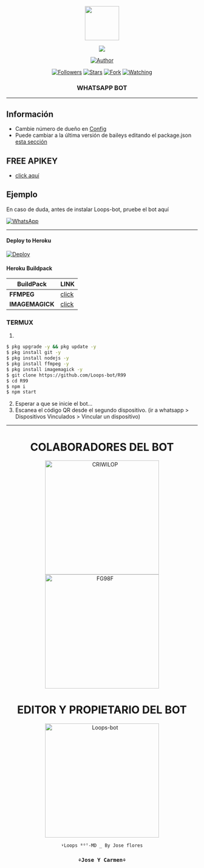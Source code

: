 
 

<p align="center"> 
  <a href="https://github.com/Loops-bot"><img src="http://readme-typing-svg.herokuapp.com?font=mono&size=17&duration=4000&color=F7B11B&center=falso&vCenter=falso&lines=LoopsBot-R99++%F0%9F%90%88;Gracias+por+visitar+este+repositorio.+%F0%9F%92%96" height="90px"
</p>
	
<p  align="center"> 
<img src="https://gpvc.arturio.dev/FG98F" />
<p/>
<p align="center">
<a href="https://github.com/Loops-bot"><img title="Author" src="https://img.shields.io/badge/Loops Bot-black?style=for-the-badge&logo=whatsApp"></a>
<p/>
<p align="center">
<a href="https://github.com/FG98F?tab=followers"><img title="Followers" src="https://img.shields.io/github/followers/Loops-bot?label=Followers&style=social"></a>
<a href="https://github.com/FG98F/dylux-fg/stargazers/"><img title="Stars" src="https://img.shields.io/github/stars/Loops-bot/R98?&style=social"></a>
<a href="https://github.com/FG98F/dylux-fg/network/members"><img title="Fork" src="https://img.shields.io/github/forks/Loops-bot/R98?style=social"></a>
<a href="https://github.com/FG98F/dylux-fg/watchers"><img title="Watching" src="https://img.shields.io/github/watchers/Loops-bot/R98?label=Watching&style=social"></a>
</p>



<h3 align="center" > WHATSAPP BOT </h3>

***
## Información
- Cambie número de dueño en [Config](https://github.com/FG98F/dylux-fg/blob/main/config.js#L6)
- Puede cambiar a la última versión de baileys editando el package.json [esta sección](https://github.com/FG98F/dylux-fg/blob/main/package.json#L42)

## FREE APIKEY
-  [click aquí](https://api-fgmods.ddns.net)

## Ejemplo 
En caso de duda, antes de instalar Loops-bot, pruebe el bot aquí

[![WhatsApp](https://img.shields.io/badge/Loops-25D366?style=for-the-badge&logo=whatsapp&logoColor=white)](https://instabio.cc/Loops-bot)

***

#### Deploy to Heroku
[![Deploy](https://www.herokucdn.com/deploy/button.svg)](https://heroku.com/deploy?template=https://github.com/Loops-bot/R98)

#### Heroku Buildpack
| BuildPack | LINK |
|--------|--------|
| **FFMPEG** |[click](https://github.com/jonathanong/heroku-buildpack-ffmpeg-latest) |
| **IMAGEMAGICK** | [click](https://github.com/DuckyTeam/heroku-buildpack-imagemagick) |

### TERMUX
1. 
```sh
$ pkg upgrade -y && pkg update -y
$ pkg install git -y
$ pkg install nodejs -y
$ pkg install ffmpeg -y
$ pkg install imagemagick -y
$ git clone https://github.com/Loops-bot/R99
$ cd R99
$ npm i 
$ npm start
```
2. Esperar a que se inicie el bot...
3. Escanea el código QR desde el segundo dispositivo. (ir a whatsapp > Dispositivos Vinculados > Vincular un dispositivo)
--------
	  
  <div align="center">
  <h1 align="center">COLABORADORES DEL BOT</h1>

<a href="https://github.com/CRIWILOP"><img src="https://github.com/CRIWILOP.png" width="300" height="300" alt="CRIWILOP"/></a> <a href="https://github.com/FG98F"><img src="https://github.com/FG98F.png" width="300" height="300" alt="FG98F"/></a>		
		

<div align="center">
  <h1 align="center">EDITOR Y PROPIETARIO DEL BOT</h1>

<a href="https://github.com/Loops-bot"><img src="https://github.com/Loops-bot.png" width="300" height="300" alt="Loops-bot"/></a>

`⍣Loops ᴮᴼᵀ-MD _ By Jose flores`
  ### `⚘Jose Y Carmen⚘`














